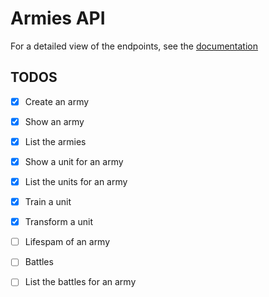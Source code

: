 # Armies API
For a detailed view of the endpoints, see the [documentation](franz-sotoleal.github.io/armies/)

## TODOS
- [x] Create an army
- [x] Show an army
- [x] List the armies
- [x] Show a unit for an army
- [x] List the units for an army
- [x] Train a unit
- [x] Transform a unit

- [ ] Lifespam of an army
- [ ] Battles
- [ ] List the battles for an army